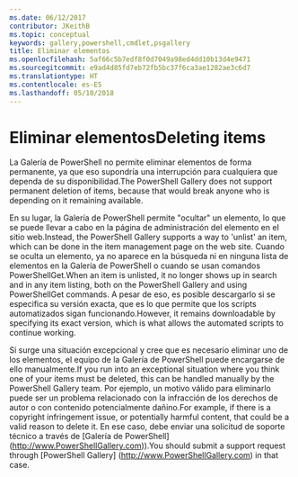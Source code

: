 ```yaml
---
ms.date: 06/12/2017
contributor: JKeithB
ms.topic: conceptual
keywords: gallery,powershell,cmdlet,psgallery
title: Eliminar elementos
ms.openlocfilehash: 5af66c5b7edf8f0d7049a98ed4dd10b13d4e9471
ms.sourcegitcommit: e9ad4d85fd7eb72fb5bc37f6ca3ae1282ae3c6d7
ms.translationtype: HT
ms.contentlocale: es-ES
ms.lasthandoff: 05/10/2018
---
```

# <a name="deleting-items"></a><span data-ttu-id="18111-103">Eliminar elementos</span><span class="sxs-lookup"><span data-stu-id="18111-103">Deleting items</span></span>

<span data-ttu-id="18111-104">La Galería de PowerShell no permite eliminar elementos de forma permanente, ya que eso supondría una interrupción para cualquiera que dependa de su disponibilidad.</span><span class="sxs-lookup"><span data-stu-id="18111-104">The PowerShell Gallery does not support permanent deletion of items, because that would break anyone who is depending on it remaining available.</span></span>

<span data-ttu-id="18111-105">En su lugar, la Galería de PowerShell permite "ocultar" un elemento, lo que se puede llevar a cabo en la página de administración del elemento en el sitio web.</span><span class="sxs-lookup"><span data-stu-id="18111-105">Instead, the PowerShell Gallery supports a way to 'unlist' an item, which can be done in the item management page on the web site.</span></span>
<span data-ttu-id="18111-106">Cuando se oculta un elemento, ya no aparece en la búsqueda ni en ninguna lista de elementos en la Galería de PowerShell o cuando se usan comandos PowerShellGet.</span><span class="sxs-lookup"><span data-stu-id="18111-106">When an item is unlisted, it no longer shows up in search and in any item listing, both on the PowerShell Gallery and using PowerShellGet commands.</span></span>
<span data-ttu-id="18111-107">A pesar de eso, es posible descargarlo si se especifica su versión exacta, que es lo que permite que los scripts automatizados sigan funcionando.</span><span class="sxs-lookup"><span data-stu-id="18111-107">However, it remains downloadable by specifying its exact version, which is what allows the automated scripts to continue working.</span></span>

<span data-ttu-id="18111-108">Si surge una situación excepcional y cree que es necesario eliminar uno de los elementos, el equipo de la Galería de PowerShell puede encargarse de ello manualmente.</span><span class="sxs-lookup"><span data-stu-id="18111-108">If you run into an exceptional situation where you think one of your items must be deleted, this can be handled manually by the PowerShell Gallery team.</span></span>
<span data-ttu-id="18111-109">Por ejemplo, un motivo válido para eliminarlo puede ser un problema relacionado con la infracción de los derechos de autor o con contenido potencialmente dañino.</span><span class="sxs-lookup"><span data-stu-id="18111-109">For example, if there is a copyright infringement issue, or potentially harmful content, that could be a valid reason to delete it.</span></span>
<span data-ttu-id="18111-110">En ese caso, debe enviar una solicitud de soporte técnico a través de [Galería de PowerShell] (http://www.PowerShellGallery.com)).</span><span class="sxs-lookup"><span data-stu-id="18111-110">You should submit a support request through [PowerShell Gallery] (http://www.PowerShellGallery.com) in that case.</span></span>